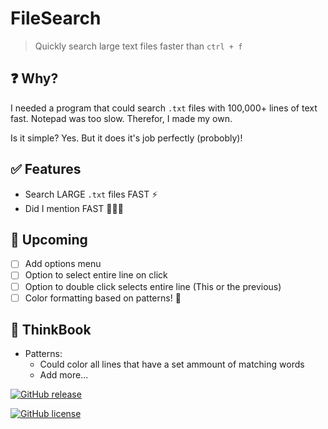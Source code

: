 # FileSearch

> Quickly search large text files faster than `ctrl + f`

## ❓ Why?

I needed a program that could search `.txt` files with 100,000+ lines of text fast. Notepad was too slow. Therefor, I made my own.

Is it simple? Yes. But it does it's job perfectly (probobly)!

## ✅ Features

-   Search LARGE `.txt` files FAST ⚡
-   Did I mention FAST 🚀🚀🚀

## 📃 Upcoming

-   [ ] Add options menu
-   [ ] Option to select entire line on click
-   [ ] Option to double click selects entire line (This or the previous)
-   [ ] Color formatting based on patterns! 🎨

## 📙 ThinkBook

- Patterns:
  -   Could color all lines that have a set ammount of matching words
  -   Add more...

[![GitHub release](https://img.shields.io/github/v/release/YelloNox/Text-File-Search)](https://github.com/YelloNox/Text-File-Search/releases/)

[![GitHub license](https://img.shields.io/github/license/YelloNox/Text-File-Search)](https://github.com/YelloNox/Text-File-Search/blob/master/LICENSE.txt)
